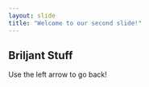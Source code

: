 ```yaml
---
layout: slide
title: "Welcome to our second slide!"
---
```

## Briljant Stuff
Use the left arrow to go back!
